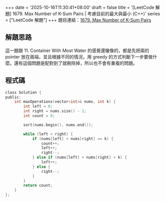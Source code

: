 +++
date = '2025-10-16T11:30:41+08:00'
draft = false
title = '[LeetCode 解題] 1679. Max Number of K-Sum Pairs | 考慮目前的最大與最小 (C++)'
series = ["LeetCode 解題"]
+++
題目連結：[1679. Max Number of K-Sum Pairs](https://leetcode.com/problems/max-number-of-k-sum-pairs/description/)

## 解題思路
這一題跟 11. Container With Most Water 的感覺還蠻像的，都是先把兩的 pointer 放在兩端，並且根據不同的情況，用 greedy 的方式判斷下一步要做什麼。還有這個問題是配對到了就刪除掉，所以也不會有重複的問題。

## 程式碼
```c
class Solution {
public:
    int maxOperations(vector<int>& nums, int k) {
        int left = 0;
        int right = nums.size() - 1;
        int count = 0;

        sort(nums.begin(), nums.end());

        while (left < right) {
            if (nums[left] + nums[right] == k) {
                count++;
                left++;
                right--;
            } else if (nums[left] + nums[right] < k) {
                left++;
            } else {
                right--;
            }
        }
        return count;
    }
};
```
